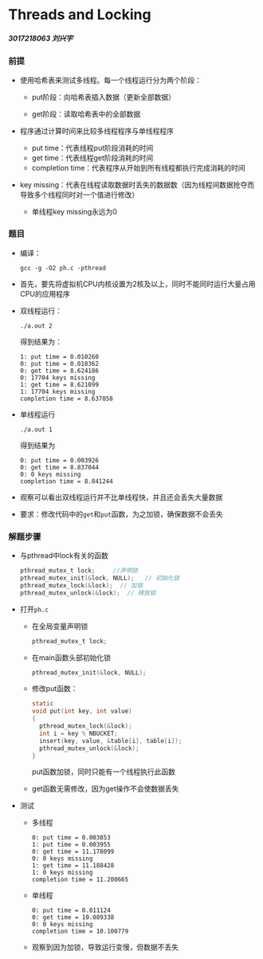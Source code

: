 # Threads and Locking

##### 3017218063 刘兴宇

### 前提

- 使用哈希表来测试多线程。每一个线程运行分为两个阶段：

  - put阶段：向哈希表插入数据（更新全部数据）

  - get阶段：读取哈希表中的全部数据

- 程序通过计算时间来比较多线程程序与单线程程序
  - put time：代表线程put阶段消耗的时间
  - get time：代表线程get阶段消耗的时间
  - completion time：代表程序从开始到所有线程都执行完成消耗的时间
- key missing：代表在线程读取数据时丢失的数据数（因为线程间数据抢夺而导致多个线程同时对一个值进行修改）
  - 单线程key missing永远为0

### 题目

- 编译：

  ~~~shell
  gcc -g -O2 ph.c -pthread
  ~~~

- 首先，要先将虚拟机CPU内核设置为2核及以上，同时不能同时运行大量占用CPU的应用程序

- 双线程运行：

  ~~~shell
  ./a.out 2
  ~~~

  得到结果为：

  ~~~linux
  1: put time = 0.010260
  0: put time = 0.010362
  0: get time = 8.624186
  0: 17704 keys missing
  1: get time = 8.621099
  1: 17704 keys missing
  completion time = 8.637058
  ~~~

- 单线程运行

  ~~~shell
  ./a.out 1
  ~~~

  得到结果为

  ~~~
  0: put time = 0.003926
  0: get time = 8.837044
  0: 0 keys missing
  completion time = 8.841244
  ~~~

- 观察可以看出双线程运行并不比单线程快，并且还会丢失大量数据

- 要求：修改代码中的`get`和`put`函数，为之加锁，确保数据不会丢失

### 解题步骤

- 与pthread中lock有关的函数

  ~~~C
  pthread_mutex_t lock;    	//声明锁
  pthread_mutex_init(&lock, NULL);   // 初始化锁
  pthread_mutex_lock(&lock);  // 加锁
  pthread_mutex_unlock(&lock);  // 释放锁
  ~~~

- 打开`ph.c`

  - 在全局变量声明锁

    ~~~c
    pthread_mutex_t lock; 
    ~~~

  - 在main函数头部初始化锁
  
    ~~~C
    pthread_mutex_init(&lock, NULL); 
    ~~~
  
  - 修改put函数：
  
    ~~~c
    static 
    void put(int key, int value)
    {
      pthread_mutex_lock(&lock);
      int i = key % NBUCKET;
      insert(key, value, &table[i], table[i]);
      pthread_mutex_unlock(&lock);
    }
    ~~~
  
    put函数加锁，同时只能有一个线程执行此函数
  
  - get函数无需修改，因为get操作不会使数据丢失
  
- 测试

  - 多线程

    ~~~
    0: put time = 0.003853
    1: put time = 0.003955
    0: get time = 11.178099
    0: 0 keys missing
    1: get time = 11.188428
    1: 0 keys missing
    completion time = 11.200665
    ~~~

  - 单线程

    ~~~
    0: put time = 0.011124
    0: get time = 10.089338
    0: 0 keys missing
    completion time = 10.100779
    ~~~

  - 观察到因为加锁，导致运行变慢，但数据不丢失